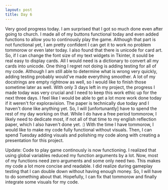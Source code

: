 ```yaml
---
layout: post
title: Day 6
---
```


Very good progress today. I am surprised that I got so much done even after going to church. I made all of my buttons functional today and even added functions to allow you to continously play the game. Although that part is not functional yet, I am pretty confident I can get it to work no problem tommorow or even later today. I also found that there is unicode for card art. So, if I can change the font size of my text widgets in Tkinter, it sould be real easy to display cards. All I would need is a dictionary to convert all my cards into unicode. One thing I regret not doing is adding testing for all of my code. Although I am still able to determine what is wrong very quickly, adding testing probably would've made everything smoother. A lot of my docstrings are empty rightnow as well, so I would like to finish those sometime later as well. With only 3 days left in my project, the progress I made today was very crucial and I need to keep this work ethic up for the next three days. I feel like I would be able to get a lot more work done today if it weren't for exploravision. The paper is technically due today and I haven't done like anything yet. So, I will [unfortunantly] have to spend the rest of my day working on that. While I do have a free period tommorow, I likely need to dedicate most, if not all of that time to my english reflection paper, which I also haven't done yet. :) With the time I have tommorow, I would like to make my code fully functional without visuals. Then, I can spend Tuesday adding visuals and polishing my code along with creating a presentation for this project. 

Update: Code to play game continously is now functioning. I realized that using global variables reduced my function arguments by a lot. Now, most of my functions need zero arguments and some only need two. This makes my code a lot more concise and readable. I did realize during gameplay testing that I can double down without having enough money. So, I will have to do something about that. Hopefully, I can fix that tommorow and finally integrate some visuals for my code.
